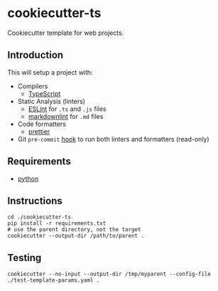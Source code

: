 # cookiecutter-ts

Cookiecutter template for web projects.

## Introduction

This will setup a project with:

- Compilers
  - [TypeScript](https://www.typescriptlang.org/)
- Static Analysis (linters)
  - [ESLint](https://eslint.org/) for `.ts` and `.js` files
  - [markdownlint](https://github.com/DavidAnson/markdownlint) for `.md` files
- Code formatters
  - [prettier](https://prettier.io/)
- Git `pre-commit` [hook](https://git-scm.com/book/en/v2/Customizing-Git-Git-Hooks) to run both linters and formatters (read-only)

## Requirements

- [python](https://www.python.org/)

## Instructions

    cd ./cookiecutter-ts
    pip install -r requirements.txt
    # use the parent directory, not the target
    cookiecutter --output-dir /path/to/parent .

## Testing

    cookiecutter --no-input --output-dir /tmp/myparent --config-file ./test-template-params.yaml .

